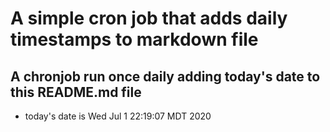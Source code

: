 A simple cron job that adds daily timestamps to markdown file
============================================================
## A chronjob run once daily adding today's date to this README.md file
* today's date is Wed Jul  1 22:19:07 MDT 2020
